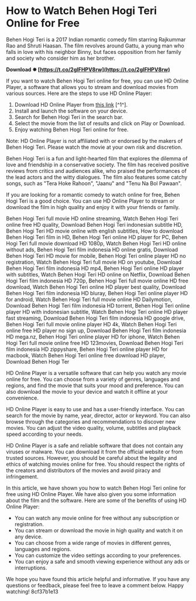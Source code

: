 
 
# How to Watch Behen Hogi Teri Online for Free
 
Behen Hogi Teri is a 2017 Indian romantic comedy film starring Rajkummar Rao and Shruti Haasan. The film revolves around Gattu, a young man who falls in love with his neighbor Binny, but faces opposition from her family and society who consider him as her brother.
 
**Download ✸ [https://t.co/2gIFHPV8rw](https://t.co/2gIFHPV8rw)**


 
If you want to watch Behen Hogi Teri online for free, you can use HD Online Player, a software that allows you to stream and download movies from various sources. Here are the steps to use HD Online Player:
 
1. Download HD Online Player from [this link](https://ko-fi.com/post/HD-Online-Player-download-Film-Indonesia-Behen-Ho-C0C8CPF27) [^1^].
2. Install and launch the software on your device.
3. Search for Behen Hogi Teri in the search bar.
4. Select the movie from the list of results and click on Play or Download.
5. Enjoy watching Behen Hogi Teri online for free.

Note: HD Online Player is not affiliated with or endorsed by the makers of Behen Hogi Teri. Please watch the movie at your own risk and discretion.
  
Behen Hogi Teri is a fun and light-hearted film that explores the dilemma of love and friendship in a conservative society. The film has received positive reviews from critics and audiences alike, who praised the performances of the lead actors and the witty dialogues. The film also features some catchy songs, such as "Tera Hoke Rahoon", "Jaanu" and "Tenu Na Bol Pawaan".
 
If you are looking for a romantic comedy to watch online for free, Behen Hogi Teri is a good choice. You can use HD Online Player to stream or download the film in high quality and enjoy it with your friends or family.
 
Behen Hogi Teri full movie HD online streaming,  Watch Behen Hogi Teri online free HD quality,  Download Behen Hogi Teri indonesian subtitle HD,  Behen Hogi Teri HD movie online with english subtitles,  How to download Behen Hogi Teri film in HD,  Behen Hogi Teri online HD player for PC,  Behen Hogi Teri full movie download HD 1080p,  Watch Behen Hogi Teri HD online without ads,  Behen Hogi Teri film indonesia HD online gratis,  Download Behen Hogi Teri HD movie for mobile,  Behen Hogi Teri online player HD no registration,  Watch Behen Hogi Teri full movie HD on youtube,  Download Behen Hogi Teri film indonesia HD mp4,  Behen Hogi Teri online HD player with subtitles,  Watch Behen Hogi Teri HD online on Netflix,  Download Behen Hogi Teri film indonesia HD 720p,  Behen Hogi Teri full movie online HD free download,  Watch Behen Hogi Teri online HD player best quality,  Download Behen Hogi Teri film indonesia HD bluray,  Behen Hogi Teri online player HD for android,  Watch Behen Hogi Teri full movie online HD Dailymotion,  Download Behen Hogi Teri film indonesia HD torrent,  Behen Hogi Teri online player HD with indonesian subtitle,  Watch Behen Hogi Teri online HD player fast streaming,  Download Behen Hogi Teri film indonesia HD google drive,  Behen Hogi Teri full movie online player HD 4k,  Watch Behen Hogi Teri online free HD player no sign up,  Download Behen Hogi Teri film indonesia HD mega.nz,  Behen Hogi Teri online player HD for iphone,  Watch Behen Hogi Teri full movie online free HD 123movies,  Download Behen Hogi Teri film indonesia HD zippyshare,  Behen Hogi Teri online player HD for macbook,  Watch Behen Hogi Teri online free download HD player,  Download Behen Hogi Ter
  
HD Online Player is a versatile software that can help you watch any movie online for free. You can choose from a variety of genres, languages and regions, and find the movie that suits your mood and preference. You can also download the movie to your device and watch it offline at your convenience.
 
HD Online Player is easy to use and has a user-friendly interface. You can search for the movie by name, year, director, actor or keyword. You can also browse through the categories and recommendations to discover new movies. You can adjust the video quality, volume, subtitles and playback speed according to your needs.
 
HD Online Player is a safe and reliable software that does not contain any viruses or malware. You can download it from the official website or from trusted sources. However, you should be careful about the legality and ethics of watching movies online for free. You should respect the rights of the creators and distributors of the movies and avoid piracy and infringement.
  
In this article, we have shown you how to watch Behen Hogi Teri online for free using HD Online Player. We have also given you some information about the film and the software. Here are some of the benefits of using HD Online Player:

- You can watch any movie online for free without any subscription or registration.
- You can stream or download the movie in high quality and watch it on any device.
- You can choose from a wide range of movies in different genres, languages and regions.
- You can customize the video settings according to your preferences.
- You can enjoy a safe and smooth viewing experience without any ads or interruptions.

We hope you have found this article helpful and informative. If you have any questions or feedback, please feel free to leave a comment below. Happy watching!
 8cf37b1e13
 
